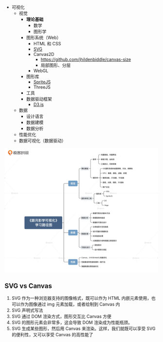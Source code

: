 - 可视化
  - 视觉
    - **理论基础**
      - 数学
      - 图形学
    - 图形系统（Web）
      - HTML 和 CSS
      - [SVG](https://developer.mozilla.org/zh-CN/docs/Web/SVG/Tutorial)
      - Canvas2D
        - https://github.com/jhildenbiddle/canvas-size
        - 局部图形、分层
      - WebGL
    - 图形库
      - [SpriteJS](https://spritejs.org/#/)
      - ThreeJS
    - 工具
    - 数据驱动框架
      - [D3.js](https://d3js.org/)
  - 数据
    - 设计语言
    - 数据建模
    - 数据分析
  - 性能优化
  - 数据可视化（数据驱动）

![图 6](./images/515c2ea4bbbcc07043a02ef40c3ed220f9db0fe231ef53604aaea2776f68363e.png)  

## SVG vs Canvas

1. SVG 作为一种浏览器支持的图像格式，既可以作为 HTML 内嵌元素使用，也可以作为图像通过 img 元素加载，或者绘制到 Canvas 内
2. SVG 声明式写法
3. SVG 通过 DOM 渲染方式，图形交互比 Canvas 方便
4. SVG 的图形元素会非常多，这会导致 DOM 渲染成为性能瓶颈。
5. SVG 生成某些图形，然后用 Canvas 来渲染。这样，我们就既可以享受 SVG 的便利性，又可以享受 Canvas 的高性能了


